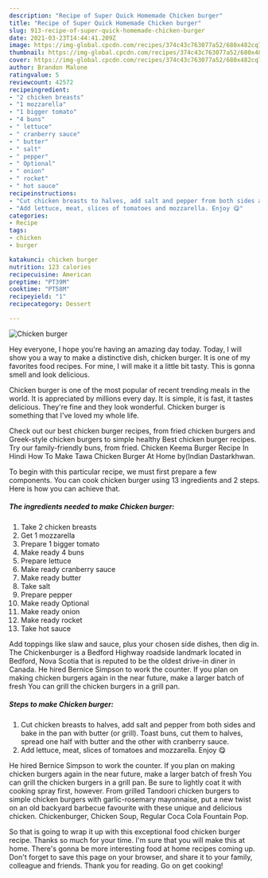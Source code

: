 ```yaml
---
description: "Recipe of Super Quick Homemade Chicken burger"
title: "Recipe of Super Quick Homemade Chicken burger"
slug: 913-recipe-of-super-quick-homemade-chicken-burger
date: 2021-03-23T14:44:41.209Z
image: https://img-global.cpcdn.com/recipes/374c43c763077a52/680x482cq70/chicken-burger-recipe-main-photo.jpg
thumbnail: https://img-global.cpcdn.com/recipes/374c43c763077a52/680x482cq70/chicken-burger-recipe-main-photo.jpg
cover: https://img-global.cpcdn.com/recipes/374c43c763077a52/680x482cq70/chicken-burger-recipe-main-photo.jpg
author: Brandon Malone
ratingvalue: 5
reviewcount: 42572
recipeingredient:
- "2 chicken breasts"
- "1 mozzarella"
- "1 bigger tomato"
- "4 buns"
- " lettuce"
- " cranberry sauce"
- " butter"
- " salt"
- " pepper"
- " Optional"
- " onion"
- " rocket"
- " hot sauce"
recipeinstructions:
- "Cut chicken breasts to halves, add salt and pepper from both sides and bake in the pan with butter (or grill). Toast buns, cut them to halves, spread one half with butter and the other with cranberry sauce."
- "Add lettuce, meat, slices of tomatoes and mozzarella. Enjoy 😋"
categories:
- Recipe
tags:
- chicken
- burger

katakunci: chicken burger 
nutrition: 123 calories
recipecuisine: American
preptime: "PT39M"
cooktime: "PT58M"
recipeyield: "1"
recipecategory: Dessert

---
```



![Chicken burger](https://img-global.cpcdn.com/recipes/374c43c763077a52/680x482cq70/chicken-burger-recipe-main-photo.jpg)

Hey everyone, I hope you're having an amazing day today. Today, I will show you a way to make a distinctive dish, chicken burger. It is one of my favorites food recipes. For mine, I will make it a little bit tasty. This is gonna smell and look delicious.

Chicken burger is one of the most popular of recent trending meals in the world. It is appreciated by millions every day. It is simple, it is fast, it tastes delicious. They're fine and they look wonderful. Chicken burger is something that I've loved my whole life.

Check out our best chicken burger recipes, from fried chicken burgers and Greek-style chicken burgers to simple healthy Best chicken burger recipes. Try our family-friendly buns, from fried. Chicken Keema Burger Recipe In Hindi How To Make Tawa Chicken Burger At Home by(Indian Dastarkhwan.


To begin with this particular recipe, we must first prepare a few components. You can cook chicken burger using 13 ingredients and 2 steps. Here is how you can achieve that.

<!--inarticleads1-->

##### The ingredients needed to make Chicken burger:

1. Take 2 chicken breasts
1. Get 1 mozzarella
1. Prepare 1 bigger tomato
1. Make ready 4 buns
1. Prepare  lettuce
1. Make ready  cranberry sauce
1. Make ready  butter
1. Take  salt
1. Prepare  pepper
1. Make ready  Optional
1. Make ready  onion
1. Make ready  rocket
1. Take  hot sauce


Add toppings like slaw and sauce, plus your chosen side dishes, then dig in. The Chickenburger is a Bedford Highway roadside landmark located in Bedford, Nova Scotia that is reputed to be the oldest drive-in diner in Canada. He hired Bernice Simpson to work the counter. If you plan on making chicken burgers again in the near future, make a larger batch of fresh You can grill the chicken burgers in a grill pan. 

<!--inarticleads2-->

##### Steps to make Chicken burger:

1. Cut chicken breasts to halves, add salt and pepper from both sides and bake in the pan with butter (or grill). Toast buns, cut them to halves, spread one half with butter and the other with cranberry sauce.
1. Add lettuce, meat, slices of tomatoes and mozzarella. Enjoy 😋


He hired Bernice Simpson to work the counter. If you plan on making chicken burgers again in the near future, make a larger batch of fresh You can grill the chicken burgers in a grill pan. Be sure to lightly coat it with cooking spray first, however. From grilled Tandoori chicken burgers to simple chicken burgers with garlic-rosemary mayonnaise, put a new twist on an old backyard barbecue favourite with these unique and delicious chicken. Chickenburger, Chicken Soup, Regular Coca Cola Fountain Pop. 

So that is going to wrap it up with this exceptional food chicken burger recipe. Thanks so much for your time. I'm sure that you will make this at home. There's gonna be more interesting food at home recipes coming up. Don't forget to save this page on your browser, and share it to your family, colleague and friends. Thank you for reading. Go on get cooking!
